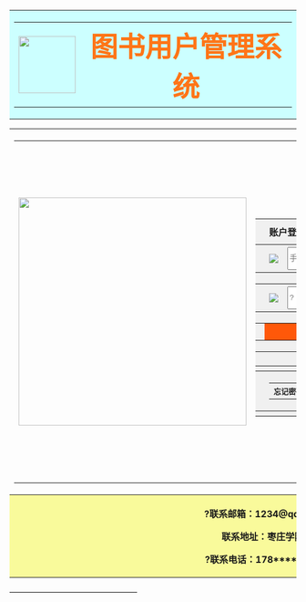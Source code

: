 <title>登录</title>
<head>
<meta http-equiv="Content-Type" content="text/html; charset=utf-8" />
    <script type="text/javascript">
        function val(){
            var name=window.document.getElementById("user").value;
            var password=window.document.getElementById("password").value;//获取值
            if (name == ""||password ==""){
                window.alert("用户名或密码不能为空!");
                return false;
            }
        
             if(name!="12345678"||password!="12345678"){//判断用户名密码登录
                window.alert("用户名或密码错误!");
                return false;
            }
            return true;
        }
    </script>
    <style type="text/css">
a{text-decoration:none}
</style>
</head>
<body >
<table border=0 ><tr><th width=2000 height=150 border=1 bgcolor='ccffff'><center><table><th><img src="images/30.jpg" width='100' height='100'></th>
<th><font size='7' color='ff7517'>图书用户管理系统</th></table></center></th><tr>
<table style="background-image:url(images/.jpg);background-size: 100%; opacity: 1; filter: alpha(opacity = 30)"><th >
<table border=0><tr><th width=1500 height=600 border=1><img src="images/4.jpg" height='400' width=400></th><th>
<form action="form.html" method="post" οnsubmit="return val()" target="_blank">
<table border=0 bgcolor=F0F0F0>
<tr><th width=12 height=45></th><th colspan=3 width=82 height=45 align='left'>账户登录</th></tr>
<tr><th width=12 height=20></th><th width=20 height=20><img src="images/7.png" ></th><th width=50 height=20>
<input type="text" style="height:40px" placeholder="手机号/会员号/邮箱地址" size=40 id="user"></th><th width=12 height=20></th></tr>
<tr><th colspan=4 width=94 height=20></th></tr>
<tr><th width=12 height=20></th><th width=20 height=20><img src="images/8.png" ></th><th width=50 height=20>
<input type="password" style="height:40px" placeholder="?" id="password" size=40></th><th width=12 height=20></th></tr>
<tr><th colspan=4 width=94 height=20></th></tr>
<tr><th width=12 height=20></th>
<th colspan=2 width=70 height=20 bgcolor=FF5809><input type="submit" 
    style="background-color:FF5809;height:40px;width:140px;font-size:20px;color:white;border:none" 
    value="登录" ></th>
    <th width=12 height=20></th></tr>
    <tr><th colspan=4 width=94 height=20></th></tr>
<tr><th width=12 height=20></th><th width=70  height=20 colspan=2><img src="images/9.png" ></th><th width=12 height=20></th></form></tr>
<tr><th colspan=4 width=94 height=6></th></tr>
<tr><th width=12 height=40><th colspan=2><table width=310 border=0><tr><th  width=35 height=20 align='left'><font size=2>忘记密码</font></th>
<th  width=35 height=20 align='right'><font size=2><a href="zhuce.html" target="_blank">免费注册</a></font></th></tr></table></th><th></th></tr>
<tr><th colspan=4 width=94 height=6></th></tr>
</table>

</th><th width='700'></th></tr></table></th><tr><th bgcolor='f9fa9b' height=120><p>?联系邮箱：1234@qq.com</p><p>联系地址：枣庄学院</p><p>?联系电话：178****6451</p></th></table>
</body>
————————————————
